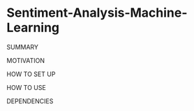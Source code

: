 # Sentiment-Analysis-Machine-Learning

SUMMARY 

MOTIVATION

HOW TO SET UP

HOW TO USE

DEPENDENCIES
